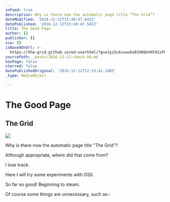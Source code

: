 ```yaml
---
inFeed: true
description: Why is there now the automatic page title “The Grid”?
dateModified: '2016-12-12T15:49:47.041Z'
datePublished: '2016-12-12T15:49:47.582Z'
title: The Good Page
author: []
publisher: {}
via: {}
isBasedOnUrl: >-
  https://the-grid.github.io/ed-userhtml/?g=eJyzScksswvOz01VKEmtKFHIzFMoycgsVgCKKujp6SkklZYoFJdU5qSm2Ct4KiQn5ikkpqRAlGakFqXaKzgBFeTlK5SDeAqpOcWp9jb6ICO5uABuZR3p
sourcePath: _posts/2016-12-12-check-04.md
hasPage: false
starred: false
datePublishedOriginal: '2016-12-12T12:33:41.280Z'
_type: MediaObject

---
```

# The Good Page

<article style=""><h1>The Grid</h1></article>

![](https://the-grid-user-content.s3-us-west-2.amazonaws.com/39f8b227-1720-4baf-9646-1a02bdb803a6.png)

Why is there now the automatic page title "The Grid"?

Although appropriate, where did that come from?

I lose track.

Here I will try some experiments with GSS.

So far so good! Beginning to steam.

Of course some things are unnecessary, such as:-

<style type="text/css"\> [html:not(.gss-ready)][0] { opacity: 0; }</style\> <noscript\> <style type="text/css"\> [html:not(.gss-ready)][0] { opacity: 1; } </style\> </noscript\>

[Square][1]

<div\>Check 03</div\>

Without div tag

# Check 04

## Check 05

### Check 06

Check 07

<iframe src="https://the-grid.github.io/ed-userhtml/?g=eJyzScksswvOz01VKEmtKFHIzFMoycgsVgCKKujp6SkklZYoFJdU5qSm2Ct4KiQn5ikkpqRAlGakFqXaKzgBFeTlK5SDeAqpOcWp9jb6ICO5uABuZR3p" height="244" style=""></iframe>

<div\>Check 03</div\>

I had to delete **the Bad Page **as it was mainly dead. A strange case of semi-consciousness possessed it in an eerie way. Most text would not same. Except for text in the inserted HTML.

But pictures would upload and position, without warning.

Also it would unpublish, and republish, but without any of the changes apart from those mentioned.

A half life, no really less than a half life.

But, seriously, how can anyone do web development like this?

The experiment proceeds. More latter.

OK.

So,

1. Changes do not appear immediately, they appear after an unpredictably long period whether or not CDN caching is enabled.
  1. This is not helpful.
  2. There are too many unpredictable oddities. I can increase the indent of an ordered list with a sub-list. OK. But reverse out?
  3. This is too trivial to really be worrying about.
    1. With a bit of messing about this can be navigated, so saves a bit of coding?
2. OK repeat return. So a tip, heaven help us!
3. Back to business.
  1. What is the purpose of this website builder?
  2. There should be means to override the automated processes, any developer would want to be able to do that.
  3. But I can't really find how to.
4. Let me ask and see what I get by way of reply.I should add that any serious developer would put this site builder through its paces before using it, making the sorts of tests I'm making, although with greater rigour.

What is the difference between "on it's own page" and "MAKE FULL POST", which I notice is not reversible?

I guess "MAKE FULL POST" means that everything on this page will appear as one post, wherever it is positioned? 

[0]: html:not(.gss-ready)
[1]: https://this-usr.github.io/thegrid-css/